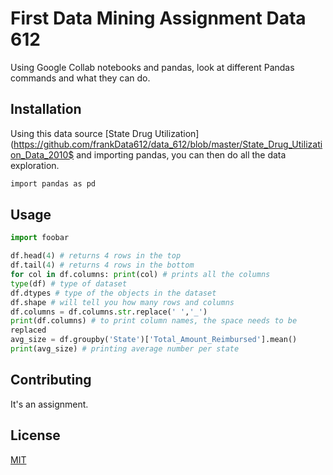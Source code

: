 # First Data Mining Assignment Data 612

Using Google Collab notebooks and pandas, look at different Pandas
commands and what they can do.

## Installation

Using this data source [State Drug
Utilization](https://github.com/frankData612/data_612/blob/master/State_Drug_Utilization_Data_2010$
and importing pandas, you can then do all the data exploration.


```bash
import pandas as pd
```

## Usage

```python
import foobar

df.head(4) # returns 4 rows in the top
df.tail(4) # returns 4 rows in the bottom
for col in df.columns: print(col) # prints all the columns
type(df) # type of dataset
df.dtypes # type of the objects in the dataset
df.shape # will tell you how many rows and columns
df.columns = df.columns.str.replace(' ','_')
print(df.columns) # to print column names, the space needs to be
replaced
avg_size = df.groupby('State')['Total_Amount_Reimbursed'].mean()
print(avg_size) # printing average number per state
```

## Contributing
It's an assignment.

## License
[MIT](https://choosealicense.com/licenses/mit/)
